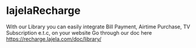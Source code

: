 # lajelaRecharge
With our Library you can easily integrate Bill Payment, Airtime Purchase, TV Subscription e.t.c, on your website
Go through our doc here
https://recharge.lajela.com/doc/library/
